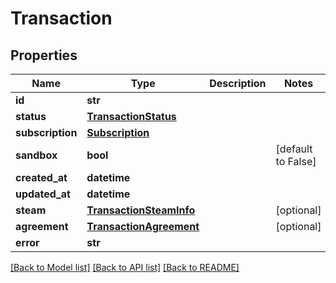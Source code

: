 # Transaction



## Properties
Name | Type | Description | Notes
------------ | ------------- | ------------- | -------------
**id** | **str** |  | 
**status** | [**TransactionStatus**](TransactionStatus.md) |  | 
**subscription** | [**Subscription**](Subscription.md) |  | 
**sandbox** | **bool** |  | [default to False]
**created_at** | **datetime** |  | 
**updated_at** | **datetime** |  | 
**steam** | [**TransactionSteamInfo**](TransactionSteamInfo.md) |  | [optional] 
**agreement** | [**TransactionAgreement**](TransactionAgreement.md) |  | [optional] 
**error** | **str** |  | 

[[Back to Model list]](../README.md#documentation-for-models) [[Back to API list]](../README.md#documentation-for-api-endpoints) [[Back to README]](../README.md)


